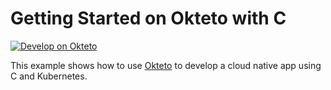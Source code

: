 # Getting Started on Okteto with C

[![Develop on Okteto](https://okteto.com/develop-okteto.svg)](https://cloud.okteto.com/deploy?repository=https://github.com/okteto/go-getting-started)

This example shows how to use [Okteto](https://github.com/okteto/okteto) to develop a cloud native app using C and Kubernetes. 